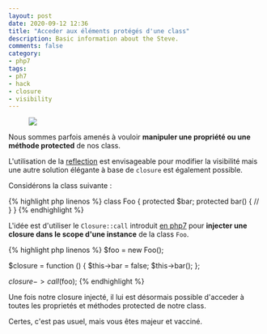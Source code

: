 ```yaml
---
layout: post
date: 2020-09-12 12:36
title: "Acceder aux éléments protégés d'une class"
description: Basic information about the Steve.
comments: false
category: 
- php7
tags:
- ph7
- hack
- closure
- visibility
---
```


<figure class="aligncenter">
    <img src="https://images.unsplash.com/photo-1600456548090-7d1b3f0bbea5?ixlib=rb-1.2.1&ixid=MXwxMjA3fDB8MHxwaG90by1wYWdlfHx8fGVufDB8fHw%3D&auto=format&fit=crop&w=1350&q=80" />
</figure>

Nous sommes parfois amenés à vouloir **manipuler une propriété ou une méthode protected** de nos class.

L'utilisation de la [reflection](https://www.php.net/manual/fr/reflectionproperty.setaccessible.php) est envisageable pour modifier la visibilité mais une autre solution élégante à base de <code>closure</code> est également possible.

Considérons la class suivante :

{% highlight php linenos %}
class Foo {
    protected $bar;
    protected bar() 
    {
        //
    }
}
{% endhighlight %}

L'idée est d'utiliser le `Closure::call` introduit [en php7](https://www.php.net/manual/fr/closure.call.php) pour **injecter une closure dans le scope d'une instance** de la class <code>Foo</code>.

{% highlight php linenos %}
$foo = new Foo();

$closure = function () {
    $this->bar = false;
    $this->bar();
};

$closure->call($foo);
{% endhighlight %}

Une fois notre closure injecté, il lui est désormais possible d'acceder à toutes les proprietés et méthodes protected de notre class.

Certes, c'est pas usuel, mais vous êtes majeur et vacciné. 